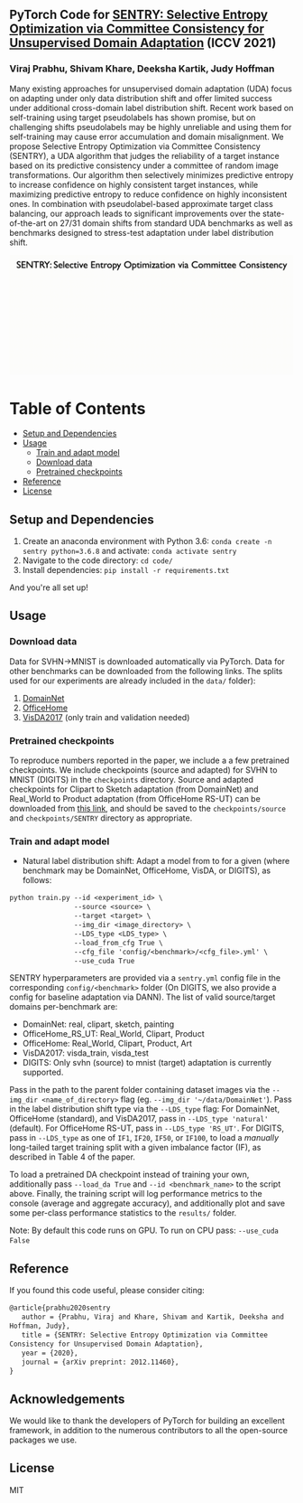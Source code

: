 ## PyTorch Code for [SENTRY: Selective Entropy Optimization via Committee Consistency for Unsupervised Domain Adaptation](https://virajprabhu.github.io/sentry-web/) (ICCV 2021)
### Viraj Prabhu, Shivam Khare, Deeksha Kartik, Judy Hoffman

Many existing approaches for unsupervised domain adaptation (UDA) focus on adapting under only data distribution shift and offer limited success under additional cross-domain label distribution shift. Recent work based on self-training using target pseudolabels has shown promise, but on challenging shifts pseudolabels may be highly unreliable and using them for self-training may cause error accumulation and domain misalignment. We propose Selective Entropy Optimization via Committee Consistency (SENTRY), a UDA algorithm that judges the reliability of a target instance based on its predictive consistency under a committee of random image transformations. Our algorithm then selectively minimizes predictive entropy to increase confidence on highly consistent target instances, while maximizing predictive entropy to reduce confidence on highly inconsistent ones. In combination with pseudolabel-based approximate target class balancing, our approach leads to  significant improvements over the state-of-the-art on 27/31 domain shifts from standard UDA benchmarks as well as benchmarks designed to stress-test adaptation under label distribution shift.

![method](results/sentry.gif)

Table of Contents
=================

   * [Setup and Dependencies](#setup-and-dependencies)
   * [Usage](#usage)
      * [Train and adapt model](#train-and-adapt-model)
      * [Download data](#data-download)
      * [Pretrained checkpoints](#pretrained-checkpoints)
   * [Reference](#reference)
   * [License](#license)

## Setup and Dependencies

1. Create an anaconda environment with Python 3.6: ```conda create -n sentry python=3.6.8```
                                  and activate: ```conda activate sentry```
2. Navigate to the code directory: ```cd code/```
3. Install dependencies: ```pip install -r requirements.txt```

And you're all set up! 

## Usage 

### Download data

Data for SVHN->MNIST is downloaded automatically via PyTorch. Data for other benchmarks can be downloaded from the following links. The splits used for our experiments are already included in the `data/` folder):
1. [DomainNet](http://ai.bu.edu/M3SDA/) 
2. [OfficeHome](http://hemanthdv.org/OfficeHome-Dataset/)
3. [VisDA2017](https://github.com/VisionLearningGroup/taskcv-2017-public/tree/master/classification) (only train and validation needed)

### Pretrained checkpoints

To reproduce numbers reported in the paper, we include a a few pretrained checkpoints. We include checkpoints (source and adapted) for SVHN to MNIST (DIGITS) in the `checkpoints` directory. Source and adapted checkpoints for Clipart to Sketch adaptation (from DomainNet) and Real_World to Product adaptation (from OfficeHome RS-UT) can be downloaded from [this link](https://drive.google.com/drive/folders/197MNMSx1oWPlOI3jR_oAY-tZQJtmx27T?usp=sharing), and should be saved to the `checkpoints/source` and `checkpoints/SENTRY` directory as appropriate.

### Train and adapt model

* Natural label distribution shift: Adapt a model from <source> to <target> for a given <benchmark> (where benchmark may be DomainNet, OfficeHome, VisDA, or DIGITS), as follows:

```
python train.py --id <experiment_id> \
                --source <source> \
                --target <target> \
                --img_dir <image_directory> \
                --LDS_type <LDS_type> \
                --load_from_cfg True \
                --cfg_file 'config/<benchmark>/<cfg_file>.yml' \
                --use_cuda True
```

SENTRY hyperparameters are provided via a `sentry.yml` config file in the corresponding `config/<benchmark>` folder (On DIGITS, we also provide a config for baseline adaptation via DANN). The list of valid source/target domains per-benchmark are:
   * DomainNet: real, clipart, sketch, painting
   * OfficeHome_RS_UT: Real_World, Clipart, Product
   * OfficeHome: Real_World, Clipart, Product, Art
   * VisDA2017: visda_train, visda_test
   * DIGITS: Only svhn (source) to mnist (target) adaptation is currently supported.

Pass in the path to the parent folder containing dataset images via the `--img_dir <name_of_directory>` flag (eg. `--img_dir '~/data/DomainNet'`). Pass in the label distribution shift type via the `--LDS_type` flag: For DomainNet, OfficeHome (standard), and VisDA2017, pass in `--LDS_type 'natural'` (default). For OfficeHome RS-UT, pass in `--LDS_type 'RS_UT'`. For DIGITS, pass in `--LDS_type` as one of `IF1`, `IF20`, `IF50`, or `IF100`, to load a _manually_ long-tailed target training split with a given imbalance factor (IF), as described in Table 4 of the paper. 

To load a pretrained DA checkpoint instead of training your own, additionally pass `--load_da True` and `--id <benchmark_name>` to the script above. Finally, the training script will log performance metrics to the console (average and aggregate accuracy), and additionally plot and save some per-class performance statistics to the `results/` folder.

Note: By default this code runs on GPU. To run on CPU pass: `--use_cuda False`

## Reference

If you found this code useful, please consider citing:
```
@article{prabhu2020sentry
   author = {Prabhu, Viraj and Khare, Shivam and Kartik, Deeksha and Hoffman, Judy},
   title = {SENTRY: Selective Entropy Optimization via Committee Consistency for Unsupervised Domain Adaptation},
   year = {2020},
   journal = {arXiv preprint: 2012.11460},
}
```

## Acknowledgements

We would like to thank the developers of PyTorch for building an excellent framework, in addition to the numerous contributors to all the open-source packages we use.

## License

MIT
